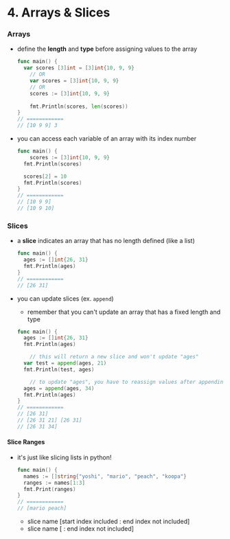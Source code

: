 # 4. Arrays & Slices

### Arrays

- define the **length** and **type** before assigning values to the array

  ```go
  func main() {
  	var scores [3]int = [3]int{10, 9, 9}
      // OR
      var scores = [3]int{10, 9, 9}
      // OR
      scores := [3]int{10, 9, 9}
      
      fmt.Println(scores, len(scores))
  }
  // ============
  // [10 9 9] 3
  ```

- you can access each variable of an array with its index number

  ```go
  func main() {
      scores := [3]int{10, 9, 9}
  	fmt.Println(scores)
  
  	scores[2] = 10
  	fmt.Println(scores)
  }
  // ============
  // [10 9 9]
  // [10 9 10]
  ```



### Slices

- a **slice** indicates an array that has no length defined (like a list)

  ```go
  func main() {
  	ages := []int{26, 31}
  	fmt.Println(ages)
  }
  // ============
  // [26 31]
  ```

- you can update slices (ex. `append`)

  - remember that you can't update an array that has a fixed length and type

  ```go
  func main() {
  	ages := []int{26, 31}
  	fmt.Println(ages)
  
      // this will return a new slice and won't update "ages"
  	var test = append(ages, 21)
  	fmt.Println(test, ages)
  
      // to update "ages", you have to reassign values after appending elements
  	ages = append(ages, 34)
  	fmt.Println(ages)
  }
  // ============
  // [26 31]
  // [26 31 21] [26 31]
  // [26 31 34]
  ```



#### Slice Ranges

- it's just like slicing lists in python!

  ```go
  func main() {
  	names := []string{"yoshi", "mario", "peach", "koopa"}
  	ranges := names[1:3]
  	fmt.Print(ranges)
  }
  // ============
  // [mario peach]
  ```

  - slice name [start index included : end index not included]
  - slice name [ : end index not included]

